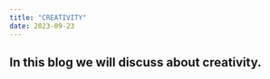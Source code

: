 ```yaml
---
title: "CREATIVITY"
date: 2023-09-23
---
```

<h2> In this blog we will discuss about creativity.</h2>
